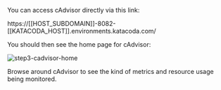 You can access cAdvisor directly via this link:

https://[[HOST_SUBDOMAIN]]-8082-[[KATACODA_HOST]].environments.katacoda.com/

You should then see the home page for cAdvisor:

![step3-cadvisor-home](/manuelpais/courses/treating-your-pipeline-as-a-product/04-monitoring-resources/assets/step3-cadvisor-home.png)

Browse around cAdvisor to see the kind of metrics and resource usage being monitored.